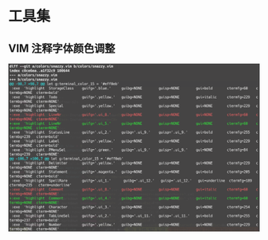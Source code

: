 # 工具集


## VIM 注释字体颜色调整

![snazzy 插件](https://raw.githubusercontent.com/qdwp/x/images/bucket01/20210731110303.png)

